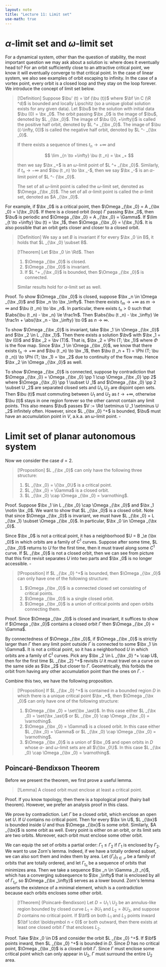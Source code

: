 ```yaml
---
layout: note
title: "Lecture 11: Limit set"
use-math: true
---
```


# $\alpha$-limit set and $\omega$-limit set

$$
\newcommand{\bx}{\boldsymbol x}
\newcommand{\bX}{\boldsymbol X}
\newcommand{\by}{\boldsymbol y}
\newcommand{\bu}{\boldsymbol u}
\newcommand{\bv}{\boldsymbol v}
\newcommand{\bw}{\boldsymbol w}
\newcommand{\bF}{\boldsymbol F}
\newcommand{\bP}{\boldsymbol P}
\newcommand{\bV}{\boldsymbol V}
\newcommand{\bJ}{\boldsymbol J}
\newcommand{\bf}{\boldsymbol f}
\newcommand{\bg}{\boldsymbol g}
\newcommand{\be}{\boldsymbol e}
\newcommand{\bphi}{\boldsymbol \phi}
\newcommand{\bxi}{\boldsymbol \xi}
\newcommand{\bA}{\boldsymbol A}
\renewcommand{\Re}{\mathrm{Re}}
\renewcommand{\Im}{\mathrm{Im}}
\newcommand{\bB}{\boldsymbol B}
\newcommand{\bC}{\boldsymbol C}
$$

For a dynamical system, other than the question of stability, the most important question we may ask about a solution is: where does it eventually head to? For an orbit sufficiently close to an attractive critical point, we know it will eventually converge to that critical point. In the case of linear system, we also see examples of orbit escaping to infinity. In the case of a vortex point, every orbit is a closed loop and they stay on the loop forever. We introduce the concept of limit set below.

> [!Definition]
> Suppose $\bu' (t) = \bf (\bu (t))$ where $\bf \in C (\R ^d)$ is bounded and locally Lipschitz (so a unique global solution exists for any given data). Let $\bu$ be the solution with initial data $\bu (0) = \bx _0$. The orbit passing $\bx _0$ is the image of $\bu$, denoted by $L _{\bx _0}$. The image of $\bu ([0, +\infty))$ is called the positive half orbit, denoted by $L ^+ _{\bx _0}$. The image of $\bu ((-\infty, 0])$ is called the negative half orbit, denoted by $L ^- _{\bx _0}$. 
> 
> If there exists a sequence of times $t _n \to +\infty$ and 
> 
> $$
> 	\lim _{n \to +\infty} \bu (t _n) = \bx _+
> $$
> 
> then we say $\bx _+$ is an $\omega$-limit point of $L ^+ _{\bx _0}$. Similarly, if $t _n \to -\infty$ and $\bu (t _n) \to \bx _-$, then we say $\bx _-$ is an $\alpha$-limit point of $L ^- {\bx _0}$. 
> 
> The set of all $\omega$-limit point is called the $\omega$-limit set, denoted as $\Omega _{\bx _0}$. The set of all $\alpha$-limit point is called the $\alpha$-limit set, denoted as $A _{\bx _0}$. 

For example, if $\bx _0$ is a critical point, then $\Omega _{\bx _0} = A _{\bx _0} = \{\bx _0\}$. If there is a closed orbit (loop) $\Gamma$ passing $\bx _0$, then $\bu$ is periodic and $\Omega _{\bx _0} = A _{\bx _0} = \Gamma$. If $\lim _{t \to +\infty} \bu (t) = \bx _1$, then  $\Omega _{\bx _0} = \{\bx _1\}$. It is also possible that an orbit gets closer and closer to a closed orbit.

> [!Definition]
> We say a set $B$ is invariant if for every $\bx _0 \in B$, it holds that $L _{\bx _0} \subset B$. 

> [!Theorem]
> Let $\bx _0 \in \Rd$. Then 
> 
> 1. $\Omega _{\bx _0}$ is closed.
> 2. $\Omega _{\bx _0}$ is invariant.
> 3. If $L ^+ _{\bx _0}$ is bounded, then $\Omega _{\bx _0}$ is connected.
> 
> Similar results hold for $\alpha$-limit set as well.


Proof. To show $\Omega _{\bx _0}$ is closed, suppose $\bx _n \in \Omega _{\bx _0}$ and $\bx _n \to \bx _\infty$. Then there exists $t _m \to +\infty$ as $m \to \infty$ and $\bu (t _m) \to \bx _n$. In particular, there exists $t _n > 0$ such that $\abs{\bu (t _n) - \bx _n} \le \frac1n$. Then $\abs{\bu (t _n) - \bx _\infty} \le \frac1n + \abs{\bx _n - \bx _\infty} \to 0$ as $n \to \infty$.

To show $\Omega _{\bx _0}$ is invariant, take $\bx _1 \in \Omega _{\bx _0}$ and $\bx _2 \in L _{\bx _1}$. Then there exists a solution $\bv$ with $\bx _1 = \bv (0)$ and $\bx _2 = \bv (T)$. That is, $\bx _2 = \Phi (T; \bx _1)$ where $\Phi$ is the flow map. Since $\bx _1 \in \Omega _{\bx _0}$, we know that there exists $t _n \to +\infty$ and $\bu (t _n) \to \bx _1$, then $\bu (t _n + T) = \Phi (T; \bu (t _n)) \to \Phi (T; \bx _1) = \bx _2$ due to continuity of the flow map. Hence $\bx _2 \in \Omega _{\bx _0}$ as well.

To show $\Omega _{\bx _0}$ is connected, suppose by contradiction that $\Omega _{\bx _0} = \Omega _{\bx _0} \pp 1 \cup \Omega _{\bx _0} \pp 2$ where $\Omega _{\bx _0} \pp 1 \subset U _1$ and $\Omega _{\bx _0} \pp 2 \subset U _2$ are separated closed sets and $U _1, U _2$ are disjoint open sets. Then $\bu (t)$ must commuting between $U _1$ and $U _2$ as $t \to +\infty$, otherwise $\bu (t)$ stays in one region forever so the other cannot contain any limit points. This also means $\bu$ passes $V := \Rd \setminus U _1 \setminus U _2$ infinitely often. However, since $L _{\bx _0} ^+$ is bounded, $\bu$ must have an accumulation point in $V$, a.k.a. an $\omega$-limit point. $\square$

# Limit set of planar autonomous system

Now we consider the case $d = 2$. 

> [!Proposition]
> $L _{\bx _0}$ can only have the following three structure: 
> 
> 1. $L _{\bx _0} = \{\bx _0\}$ is a critical point.
> 2. $L _{\bx _0} = \Gamma$ is a closed orbit.
> 3. $L _{\bx _0} \cap \Omega _{\bx _0} = \varnothing$.

Proof. Suppose $\bx _1 \in L _{\bx _0} \cap \Omega _{\bx _0}$ and $\bx _1 \notin \bx _0$. We want to show that $L _{\bx _0}$ is a closed orbit. Note that since $\Omega _{\bx _0}$ is invariant, we must have $L _{\bx _0} = L _{\bx _1} \subset \Omega _{\bx _0}$. In particular, $\bx _0 \in \Omega _{\bx _0}$. 

Since $\bx _0$ is not a critical point, it has a neighborhood $U = B _\e (\bx _0)$ in which orbits are a family of $C ^1$ curves. Suppose after some time, $L _{\bx _0}$ returns to $U$ for the first time, then it must travel along some $C ^1$ curve. If $L _{\bx _0}$ is not a closed orbit, then we can see from picture that this first revisit separates $U$ into two parts and $\bx _0$ is no longer accessible. $\square$

> [!Proposition]
> If $L _{\bx _0} ^+$ is bounded, then $\Omega _{\bx _0}$ can only have one of the following structure:
> 
> 1. $\Omega _{\bx _0}$ is a connected closed set consisting of critical points.
> 2. $\Omega _{\bx _0}$ is a single closed orbit.
> 3. $\Omega _{\bx _0}$ is a union of critical points and open orbits connecting them.

Proof. Since $\Omega _{\bx _0}$ is closed and invariant, it suffices to show if $\Omega _{\bx _0}$ contains a closed orbit $\Gamma$ then $\Omega _{\bx _0} = \Gamma$. 

By connectedness of $\Omega _{\bx _0}$, if $\Omega _{\bx _0}$ is strictly larger than $\Gamma$ then any limit point outside $\Gamma$ is connected to some $\bx _1 \in \Gamma$.  It is not a critical point, so it has a neighborhood $U$ in which orbits are a family of $C ^1$ curves. Pick any $\bx _2 \in L _{\bx _0} ^+ \cap U$, then for the first time $L _{\bx _2} ^+$ revisits $U$ it must travel on a curve on the same side as $\bx _2$ but closer to $\Gamma$. Geometrically, this forbids the orbit from having any other accumulation point than the ones on $\Gamma$. $\square$

Combine this two, we have the following proposition.

> [!Proposition]
> If $L _{\bx _0} ^+$ is contained in a bounded region $D$ in which there is a unique critical point $\bx _*$, then $\Omega _{\bx _0}$ can only have one of the following structure:
> 
> 1. $\Omega _{\bx _0} = \set{\bx _\ast}$. In this case either $L _{\bx _0} = \set{\bx _\ast}$ or $L _{\bx _0} \cap \Omega _{\bx _0} = \varnothing$.
> 2. $\Omega _{\bx _0} = \Gamma$ is a closed orbit. In this case either $L _{\bx _0} = \Gamma$ or $L _{\bx _0} \cap \Omega _{\bx _0} = \varnothing$.
> 3. $\Omega _{\bx _0}$ is a union of $\bx _0$ and open orbits in $D$ whose $\alpha$- and $\omega$-limit sets are all $\{\bx _0\}$. In this case $L _{\bx _0} \cap \Omega _{\bx _0} = \varnothing$.

## Poincaré-Bendixson Theorem 

Before we present the theorem, we first prove a useful lemma.

> [!Lemma]
> A closed orbit must enclose at least a critical point.

Proof. If you know topology, then there is a topological proof (hairy ball theorem). However, we prefer an analysis proof in this class.

We prove by contradiction. Let $\Gamma$ be a closed orbit, which enclose an open set $U$. If $U$ contains no critical point. Then for every $\bx \in U$, $L _{\bx}$ is bounded inside $U$ and thus $\Omega _{\bx}$ is some orbit. Similarly, $A _{\bx}$ is some orbit as well. Every point is either on an orbit, or its limit sets are two orbits. Moreover, each orbit must enclose some other orbit. 

We can equip the set of orbits a partial order: $\Gamma _1 \le \Gamma _2$ if $\Gamma _1$ is enclosed by $\Gamma _2$. We want to use Zorn's lemma. Indeed, if we have a totally ordered subset, we can also sort them and index them by area. Let $\{\Gamma _t\} _{t \in \mathcal T}$ be a family of orbits that are totally ordered, and let $\Gamma _{t _n}$ be a sequence of orbits that minimizes area. Then we take a sequence $\bx _n \in \Gamma _{t _n}$, which has a converging subsequence to $\bx _\infty$ that is enclosed by all of $\Gamma _{t _n}$, so $\Omega _{\bx _\infty}$ serves as a lower bound. Zorn's lemma asserts the existence of a minimal element, which is a contradiction because each orbits encloses some other orbit.

> [!Theorem]
> (Poincaré-Bendixson) Let $D = U _1 \setminus U _2$ be an annulus-like region bounded by closed curve $L _1 = \partial U _1$ and $L _2 = \partial U _2$, and suppose $D$ contains no critical point. If $\bf$ on both $L _1$ and $L _2$ points inward $(\bf \cdot \boldsymbol n < 0)$ or both outward, then there exists at least one closed orbit $\Gamma$ that encloses $L _2$.

Proof. Take $\bx _0 \in D$ and consider the orbit $L _{\bx _0} ^+$. If $\bf$ points inward, then $L _{\bx _0} ^+$ is bounded in $D$. Since $D$ has no critical point, $\Omega _{\bx _0}$ is a closed orbit $\Gamma$. Since $\Gamma$ must enclose some critical point which can only appear in $U _2$, $\Gamma$ must surround the entire $U _2$ area.